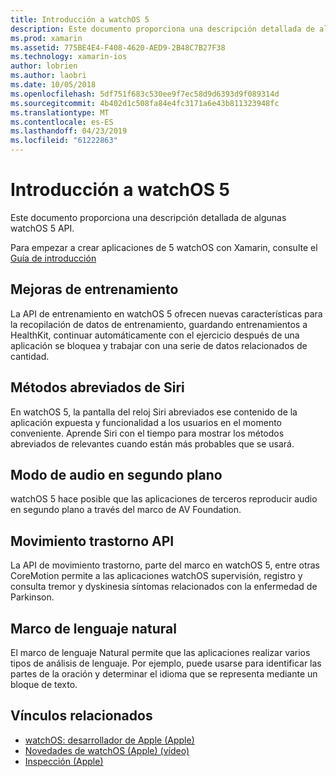 ```yaml
---
title: Introducción a watchOS 5
description: Este documento proporciona una descripción detallada de algunas watchOS 5 API para Xamarin.
ms.prod: xamarin
ms.assetid: 775BE4E4-F408-4620-AED9-2B48C7B27F38
ms.technology: xamarin-ios
author: lobrien
ms.author: laobri
ms.date: 10/05/2018
ms.openlocfilehash: 5df751f683c530ee9f7ec58d9d6393d9f089314d
ms.sourcegitcommit: 4b402d1c508fa84e4fc3171a6e43b811323948fc
ms.translationtype: MT
ms.contentlocale: es-ES
ms.lasthandoff: 04/23/2019
ms.locfileid: "61222863"
---
```

# <a name="introduction-to-watchos-5"></a>Introducción a watchOS 5

Este documento proporciona una descripción detallada de algunas watchOS 5 API.

Para empezar a crear aplicaciones de 5 watchOS con Xamarin, consulte el [Guía de introducción](~/ios/platform/introduction-to-ios12/get-started.md)

## <a name="workout-improvements"></a>Mejoras de entrenamiento

La API de entrenamiento en watchOS 5 ofrecen nuevas características para la recopilación de datos de entrenamiento, guardando entrenamientos a HealthKit, continuar automáticamente con el ejercicio después de una aplicación se bloquea y trabajar con una serie de datos relacionados de cantidad.

## <a name="siri-shortcuts"></a>Métodos abreviados de Siri

En watchOS 5, la pantalla del reloj Siri abreviados ese contenido de la aplicación expuesta y funcionalidad a los usuarios en el momento conveniente. Aprende Siri con el tiempo para mostrar los métodos abreviados de relevantes cuando están más probables que se usará.

## <a name="background-audio-mode"></a>Modo de audio en segundo plano

watchOS 5 hace posible que las aplicaciones de terceros reproducir audio en segundo plano a través del marco de AV Foundation.

## <a name="movement-disorder-api"></a>Movimiento trastorno API

La API de movimiento trastorno, parte del marco en watchOS 5, entre otras CoreMotion permite a las aplicaciones watchOS supervisión, registro y consulta tremor y dyskinesia síntomas relacionados con la enfermedad de Parkinson.

## <a name="natural-language-framework"></a>Marco de lenguaje natural

El marco de lenguaje Natural permite que las aplicaciones realizar varios tipos de análisis de lenguaje. Por ejemplo, puede usarse para identificar las partes de la oración y determinar el idioma que se representa mediante un bloque de texto.

## <a name="related-links"></a>Vínculos relacionados

- [watchOS: desarrollador de Apple (Apple)](https://developer.apple.com/watchOS/)
- [Novedades de watchOS (Apple) (vídeo)](https://developer.apple.com/videos/play/wwdc2018/206/)
- [Inspección (Apple)](https://www.apple.com/watch/)
